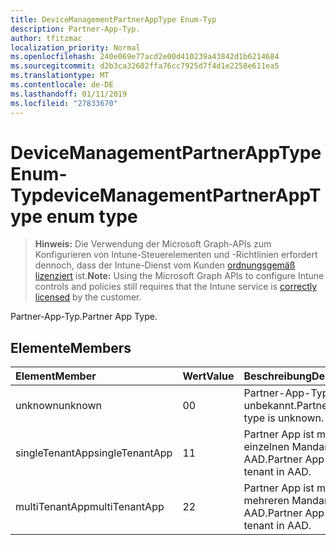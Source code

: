 ```yaml
---
title: DeviceManagementPartnerAppType Enum-Typ
description: Partner-App-Typ.
author: tfitzmac
localization_priority: Normal
ms.openlocfilehash: 240e069e77acd2e00d410239a43842d1b6214684
ms.sourcegitcommit: d2b3ca32602ffa76cc7925d7f4d1e2258e611ea5
ms.translationtype: MT
ms.contentlocale: de-DE
ms.lasthandoff: 01/11/2019
ms.locfileid: "27833670"
---
```

# <a name="devicemanagementpartnerapptype-enum-type"></a><span data-ttu-id="ad3a3-103">DeviceManagementPartnerAppType Enum-Typ</span><span class="sxs-lookup"><span data-stu-id="ad3a3-103">deviceManagementPartnerAppType enum type</span></span>

> <span data-ttu-id="ad3a3-104">**Hinweis:** Die Verwendung der Microsoft Graph-APIs zum Konfigurieren von Intune-Steuerelementen und -Richtlinien erfordert dennoch, dass der Intune-Dienst vom Kunden [ordnungsgemäß lizenziert](https://go.microsoft.com/fwlink/?linkid=839381) ist.</span><span class="sxs-lookup"><span data-stu-id="ad3a3-104">**Note:** Using the Microsoft Graph APIs to configure Intune controls and policies still requires that the Intune service is [correctly licensed](https://go.microsoft.com/fwlink/?linkid=839381) by the customer.</span></span>

<span data-ttu-id="ad3a3-105">Partner-App-Typ.</span><span class="sxs-lookup"><span data-stu-id="ad3a3-105">Partner App Type.</span></span>
## <a name="members"></a><span data-ttu-id="ad3a3-106">Elemente</span><span class="sxs-lookup"><span data-stu-id="ad3a3-106">Members</span></span>
|<span data-ttu-id="ad3a3-107">Element</span><span class="sxs-lookup"><span data-stu-id="ad3a3-107">Member</span></span>|<span data-ttu-id="ad3a3-108">Wert</span><span class="sxs-lookup"><span data-stu-id="ad3a3-108">Value</span></span>|<span data-ttu-id="ad3a3-109">Beschreibung</span><span class="sxs-lookup"><span data-stu-id="ad3a3-109">Description</span></span>|
|:---|:---|:---|
|<span data-ttu-id="ad3a3-110">unknown</span><span class="sxs-lookup"><span data-stu-id="ad3a3-110">unknown</span></span>|<span data-ttu-id="ad3a3-111">0</span><span class="sxs-lookup"><span data-stu-id="ad3a3-111">0</span></span>|<span data-ttu-id="ad3a3-112">Partner-App-Typ ist unbekannt.</span><span class="sxs-lookup"><span data-stu-id="ad3a3-112">Partner App type is unknown.</span></span>|
|<span data-ttu-id="ad3a3-113">singleTenantApp</span><span class="sxs-lookup"><span data-stu-id="ad3a3-113">singleTenantApp</span></span>|<span data-ttu-id="ad3a3-114">1</span><span class="sxs-lookup"><span data-stu-id="ad3a3-114">1</span></span>|<span data-ttu-id="ad3a3-115">Partner App ist mit einem einzelnen Mandanten in AAD.</span><span class="sxs-lookup"><span data-stu-id="ad3a3-115">Partner App is Single tenant in AAD.</span></span>|
|<span data-ttu-id="ad3a3-116">multiTenantApp</span><span class="sxs-lookup"><span data-stu-id="ad3a3-116">multiTenantApp</span></span>|<span data-ttu-id="ad3a3-117">2</span><span class="sxs-lookup"><span data-stu-id="ad3a3-117">2</span></span>|<span data-ttu-id="ad3a3-118">Partner App ist mit mehreren Mandanten in AAD.</span><span class="sxs-lookup"><span data-stu-id="ad3a3-118">Partner App is Multi tenant in AAD.</span></span>|



